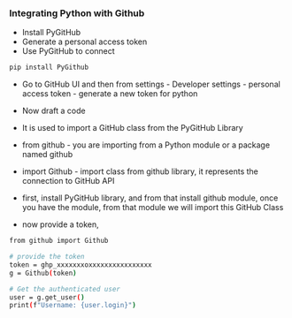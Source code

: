 ### Integrating Python with Github
- Install PyGitHub
- Generate a personal access token
- Use PyGitHub to connect

```sh
pip install PyGithub
```

- Go to GitHub UI and then from settings - Developer settings - personal access token - generate a new token for python
- Now draft a code
- It is used to import a GitHub class from the PyGitHub Library 
- from github - you are importing from a Python module or a package named github
- import Github - import class from github library, it represents the connection to GitHub API

- first, install PyGitHub library, and from that install github module, once you have the module, from that module we will import this GitHub Class
- now provide a token,

```sh
from github import Github

# provide the token
token = ghp_xxxxxxxoxxxxxxxxxxxxxxxx
g = Github(token)

# Get the authenticated user
user = g.get_user()
print(f"Username: {user.login}")
```
